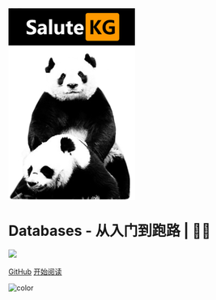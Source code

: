<img src="https://raw.githubusercontent.com/sanmaomashi/Salute_Knowledge_Graph/main/img/1.jpg" width = "250" alt="Salute_Knowledge_Graph" align=center />

<h1><B>Databases - 从入门到跑路 | 🚴‍♂️ </B></h1>

<img src="https://img.shields.io/github/repo-size/sanmaomashi/Salute_Knowledge_Graph.svg?label=Repo%20size&style=flat-square" height="20">
<img src="https://img.shields.io/badge/License-Apache%202.0-purple" data-origin="https://img.shields.io/badge/License-Apache%202.0-blue" alt="">


[GitHub](https://github.com/sanmaomashi/Salute_Knowledge_Graph)
[开始阅读](/README.md)


<!-- 背景色 -->
![color](#fff)



